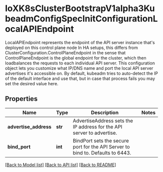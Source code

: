 # IoXK8sClusterBootstrapV1alpha3KubeadmConfigSpecInitConfigurationLocalAPIEndpoint

LocalAPIEndpoint represents the endpoint of the API server instance that's deployed on this control plane node In HA setups, this differs from ClusterConfiguration.ControlPlaneEndpoint in the sense that ControlPlaneEndpoint is the global endpoint for the cluster, which then loadbalances the requests to each individual API server. This configuration object lets you customize what IP/DNS name and port the local API server advertises it's accessible on. By default, kubeadm tries to auto-detect the IP of the default interface and use that, but in case that process fails you may set the desired value here.
## Properties
Name | Type | Description | Notes
------------ | ------------- | ------------- | -------------
**advertise_address** | **str** | AdvertiseAddress sets the IP address for the API server to advertise. | 
**bind_port** | **int** | BindPort sets the secure port for the API Server to bind to. Defaults to 6443. | 

[[Back to Model list]](../README.md#documentation-for-models) [[Back to API list]](../README.md#documentation-for-api-endpoints) [[Back to README]](../README.md)


